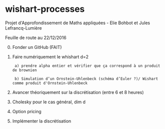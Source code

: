 # wishart-processes
Projet d'Approfondissement de Maths appliquées - Elie Bohbot et Jules Lefrancq-Lumière 

Feuille de route au 22/12/2016

0) Fonder un GitHub (FAIT)

1) Faire numériquement le whishart d=2

        a) prendre alpha entier et vérifier que ça correspond à un produit de brownien
        
        b) Simulation d’un Ornstein-Uhlenbeck (schéma d’Euler ?)/ Wishart comme produit d'Ornstein-Uhlenbeck
        
2) Avancer théoriquement sur la discrétisation (entre 6 et 8 heures)

3) Cholesky pour le cas général, dim d

4) Option pricing

5) Implémenter la discrétisation
